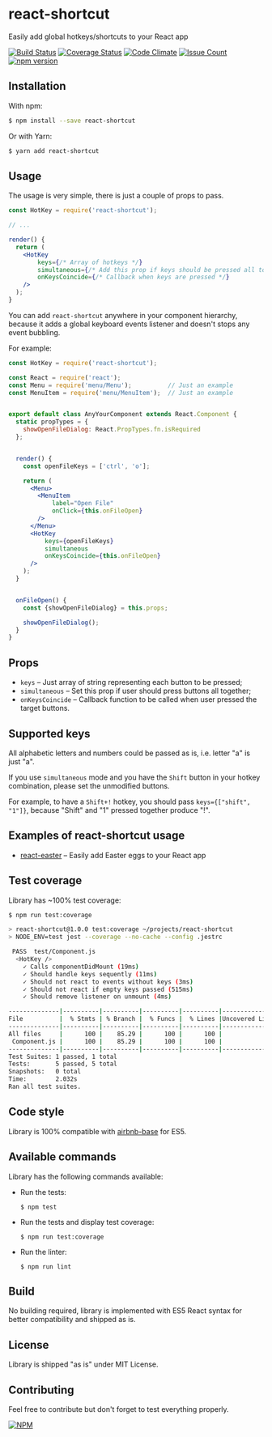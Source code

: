 # react-shortcut

Easily add global hotkeys/shortcuts to your React app


[![Build Status](https://travis-ci.org/devlato/react-hotkeys.svg?branch=master)](https://travis-ci.org/devlato/react-hotkeys)
[![Coverage Status](https://coveralls.io/repos/github/devlato/react-hotkeys/badge.svg?branch=master)](https://coveralls.io/github/devlato/react-hotkeys?branch=master)
[![Code Climate](https://codeclimate.com/github/devlato/react-hotkeys/badges/gpa.svg)](https://codeclimate.com/github/devlato/react-hotkeys)
[![Issue Count](https://codeclimate.com/github/devlato/react-hotkeys/badges/issue_count.svg)](https://codeclimate.com/github/devlato/react-hotkeys)
[![npm version](https://badge.fury.io/js/react-shortcut.svg)](https://badge.fury.io/js/react-shortcut)


## Installation

With npm:

```sh
$ npm install --save react-shortcut
```

Or with Yarn:

```sh
$ yarn add react-shortcut
```


## Usage

The usage is very simple, there is just a couple of props to pass.

```jsx
const HotKey = require('react-shortcut');

// ...

render() {
  return (
    <HotKey
        keys={/* Array of hotkeys */}
        simultaneous={/* Add this prop if keys should be pressed all together */}
        onKeysCoincide={/* Callback when keys are pressed */}
    />
  );
}
```

You can add `react-shortcut` anywhere in your component hierarchy, because it adds a global
keyboard events listener and doesn't stops any event bubbling.

For example:

```jsx
const HotKey = require('react-shortcut');

const React = require('react');
const Menu = require('menu/Menu');          // Just an example
const MenuItem = require('menu/MenuItem');  // Just an example


export default class AnyYourComponent extends React.Component {
  static propTypes = {
    showOpenFileDialog: React.PropTypes.fn.isRequired
  };


  render() {
    const openFileKeys = ['ctrl', 'o'];

    return (
      <Menu>
        <MenuItem
            label="Open File"
            onClick={this.onFileOpen}
        />
      </Menu>
      <HotKey
          keys={openFileKeys}
          simultaneous
          onKeysCoincide={this.onFileOpen}
      />
    );
  }


  onFileOpen() {
    const {showOpenFileDialog} = this.props;

    showOpenFileDialog();
  }
}
```


## Props

* `keys` – Just array of string representing each button to be pressed;
* `simultaneous` – Set this prop if user should press buttons all together;
* `onKeysCoincide` – Callback function to be called when user pressed the target buttons.


## Supported keys

All alphabetic letters and numbers could be passed as is, i.e. letter "a" is just "a".

If you use `simultaneous` mode and you have the `Shift` button in your hotkey combination,
please set the unmodified buttons.

For example, to have a `Shift+!` hotkey, you should pass `keys={["shift", "1"]}`,
because "Shift" and "1" pressed together produce "!".


## Examples of react-shortcut usage

* [react-easter](https://www.npmjs.com/package/react-easter) – Easily add Easter eggs to your React app


## Test coverage

Library has ~100% test coverage:

```sh
$ npm run test:coverage

> react-shortcut@1.0.0 test:coverage ~/projects/react-shortcut
> NODE_ENV=test jest --coverage --no-cache --config .jestrc

 PASS  test/Component.js
  <HotKey />
    ✓ Calls componentDidMount (19ms)
    ✓ Should handle keys sequently (11ms)
    ✓ Should not react to events without keys (3ms)
    ✓ Should not react if empty keys passed (515ms)
    ✓ Should remove listener on unmount (4ms)

--------------|----------|----------|----------|----------|----------------|
File          |  % Stmts | % Branch |  % Funcs |  % Lines |Uncovered Lines |
--------------|----------|----------|----------|----------|----------------|
All files     |      100 |    85.29 |      100 |      100 |                |
 Component.js |      100 |    85.29 |      100 |      100 |                |
--------------|----------|----------|----------|----------|----------------|
Test Suites: 1 passed, 1 total
Tests:       5 passed, 5 total
Snapshots:   0 total
Time:        2.032s
Ran all test suites.

```


## Code style

Library is 100% compatible with [airbnb-base](https://www.npmjs.com/package/eslint-config-airbnb-base) for ES5.


## Available commands

Library has the following commands available:

* Run the tests:

  ```
  $ npm test
  ```

* Run the tests and display test coverage:

  ```
  $ npm run test:coverage
  ```

* Run the linter:

  ```
  $ npm run lint
  ```

## Build

No building required, library is implemented with ES5 React syntax for better compatibility and shipped as is.


## License

Library is shipped "as is" under MIT License.


## Contributing

Feel free to contribute but don't forget to test everything properly.


[![NPM](https://nodei.co/npm/react-shortcut.png?downloads=true&downloadRank=true&stars=true)](https://nodei.co/npm/react-shortcut/)

